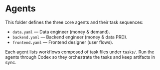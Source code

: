 # Agents

This folder defines the three core agents and their task sequences:
- `data.yaml` — Data engineer (money & demand).
- `backend.yaml` — Backend engineer (money & data PRD).
- `frontend.yaml` — Frontend designer (user flows).

Each agent lists workflows composed of task files under `tasks/`. Run the agents through Codex so they orchestrate the tasks and keep artifacts in sync.
